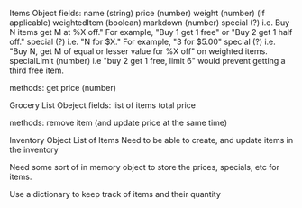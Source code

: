 Items Object
fields:
  name (string)
  price (number)
  weight (number) (if applicable)
  weightedItem (boolean)
  markdown (number)
  special (?) i.e. Buy N items get M at %X off." For example, "Buy 1 get 1 free" or "Buy 2 get 1 half off."
  special (?) i.e. "N for $X." For example, "3 for $5.00"
  special (?) i.e. "Buy N, get M of equal or lesser value for %X off" on weighted items.
  specialLimit (number) i.e "buy 2 get 1 free, limit 6" would prevent getting a third free item.
  
methods:
  get price (number)
  

Grocery List Obeject
fields:
  list of items
  total price

methods:
  remove item (and update price at the same time)
  

Inventory Object
  List of Items
  Need to be able to create, and update items in the inventory


Need some sort of in memory object to store the prices, specials, etc for items.

Use a dictionary to keep track of items and their quantity
